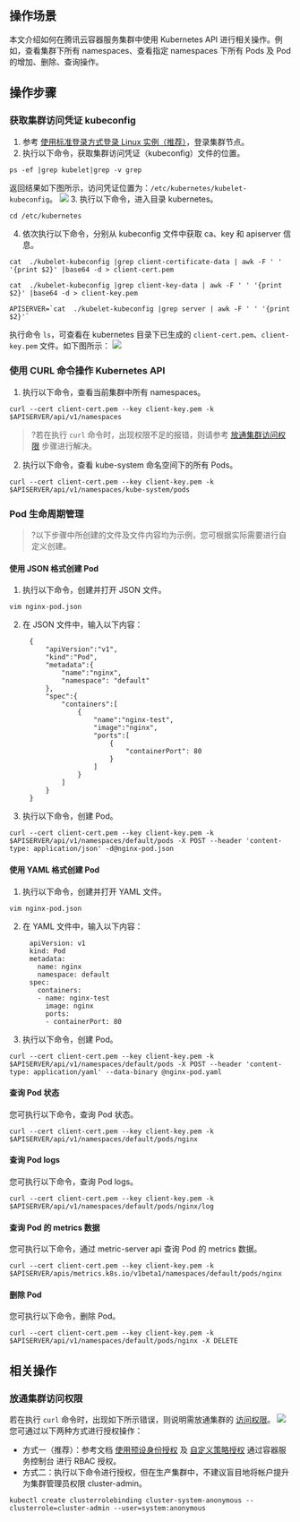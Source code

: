 ## 操作场景
本文介绍如何在腾讯云容器服务集群中使用 Kubernetes API 进行相关操作。例如，查看集群下所有 namespaces、查看指定 namespaces 下所有 Pods 及 Pod 的增加、删除、查询操作。



## 操作步骤

### 获取集群访问凭证 kubeconfig
1. 参考 [使用标准登录方式登录 Linux 实例（推荐）](https://cloud.tencent.com/document/product/213/5436)，登录集群节点。
2. 执行以下命令，获取集群访问凭证（kubeconfig）文件的位置。
```
ps -ef |grep kubelet|grep -v grep
```
返回结果如下图所示，访问凭证位置为：`/etc/kubernetes/kubelet-kubeconfig`。
![](https://main.qcloudimg.com/raw/0dd677da751b8caf8501168c945ed760.png)
3. 执行以下命令，进入目录 kubernetes。
```
cd /etc/kubernetes
```
4. 依次执行以下命令，分别从 kubeconfig 文件中获取 ca、key 和 apiserver 信息。
```
cat  ./kubelet-kubeconfig |grep client-certificate-data | awk -F ' ' '{print $2}' |base64 -d > client-cert.pem
```
```
cat  ./kubelet-kubeconfig |grep client-key-data | awk -F ' ' '{print $2}' |base64 -d > client-key.pem
```
```
APISERVER=`cat  ./kubelet-kubeconfig |grep server | awk -F ' ' '{print $2}'`
```
执行命令 `ls`，可查看在 kubernetes 目录下已生成的 `client-cert.pem`、`client-key.pem` 文件。如下图所示：
![](https://main.qcloudimg.com/raw/8d0741a5db89999eb23a757c6a3dda46.png)


### 使用 CURL 命令操作 Kubernetes API
1. 执行以下命令，查看当前集群中所有 namespaces。
```
curl --cert client-cert.pem --key client-key.pem -k $APISERVER/api/v1/namespaces
```
>?若在执行 `curl` 命令时，出现权限不足的报错，则请参考 [放通集群访问权限](#Authority) 步骤进行解决。
>
2. 执行以下命令，查看 kube-system 命名空间下的所有 Pods。
```
curl --cert client-cert.pem --key client-key.pem -k $APISERVER/api/v1/namespaces/kube-system/pods
```



### Pod 生命周期管理
>?以下步骤中所创建的文件及文件内容均为示例，您可根据实际需要进行自定义创建。
>

#### 使用 JSON 格式创建 Pod
1. 执行以下命令，创建并打开 JSON 文件。
```
vim nginx-pod.json
```
2. 在 JSON 文件中，输入以下内容：
```
     {
         "apiVersion":"v1",
         "kind":"Pod",
         "metadata":{
             "name":"nginx",
             "namespace": "default"
         },
         "spec":{
             "containers":[
                 {
                     "name":"nginx-test",
                     "image":"nginx",
                     "ports":[
                         {
                             "containerPort": 80
                         }
                     ]
                 }
             ]
         }
     }
```
3. 执行以下命令，创建 Pod。
```
curl --cert client-cert.pem --key client-key.pem -k $APISERVER/api/v1/namespaces/default/pods -X POST --header 'content-type: application/json' -d@nginx-pod.json
```

#### 使用 YAML 格式创建 Pod
1. 执行以下命令，创建并打开 YAML 文件。
```
vim nginx-pod.json
```
2. 在 YAML 文件中，输入以下内容：
```
     apiVersion: v1
     kind: Pod
     metadata:
       name: nginx
       namespace: default
     spec:
       containers:
       - name: nginx-test
         image: nginx
         ports:
         - containerPort: 80
```
3. 执行以下命令，创建 Pod。
```
curl --cert client-cert.pem --key client-key.pem -k $APISERVER/api/v1/namespaces/default/pods -X POST --header 'content-type: application/yaml' --data-binary @nginx-pod.yaml
```


  
#### 查询 Pod 状态
您可执行以下命令，查询 Pod 状态。
```
curl --cert client-cert.pem --key client-key.pem -k $APISERVER/api/v1/namespaces/default/pods/nginx
```

#### 查询 Pod logs
您可执行以下命令，查询 Pod logs。
```
curl --cert client-cert.pem --key client-key.pem -k $APISERVER/api/v1/namespaces/default/pods/nginx/log
```

#### 查询 Pod 的 metrics 数据
您可执行以下命令，通过 metric-server api 查询 Pod 的 metrics 数据。
```
curl --cert client-cert.pem --key client-key.pem -k $APISERVER/apis/metrics.k8s.io/v1beta1/namespaces/default/pods/nginx
```

#### 删除 Pod
您可执行以下命令，删除 Pod。
```
curl --cert client-cert.pem --key client-key.pem -k $APISERVER/api/v1/namespaces/default/pods/nginx -X DELETE
```


## 相关操作
### 放通集群访问权限[](id:Authority)
若在执行 `curl` 命令时，出现如下所示错误，则说明需放通集群的 [访问权限](https://kubernetes.io/zh/docs/reference/access-authn-authz/rbac/)。
![](https://main.qcloudimg.com/raw/c50eca5e28b0cdbb4cf00a378a773205.png)
您可通过以下两种方式进行授权操作：
- 方式一（推荐）：参考文档 [使用预设身份授权](https://cloud.tencent.com/document/product/457/46105) 及 [自定义策略授权](https://cloud.tencent.com/document/product/457/46106) 通过容器服务控制台 进行 RBAC 授权。
- 方式二：执行以下命令进行授权，但在生产集群中，不建议盲目地将帐户提升为集群管理员权限 cluster-admin。
```
kubectl create clusterrolebinding cluster-system-anonymous --clusterrole=cluster-admin --user=system:anonymous
```

